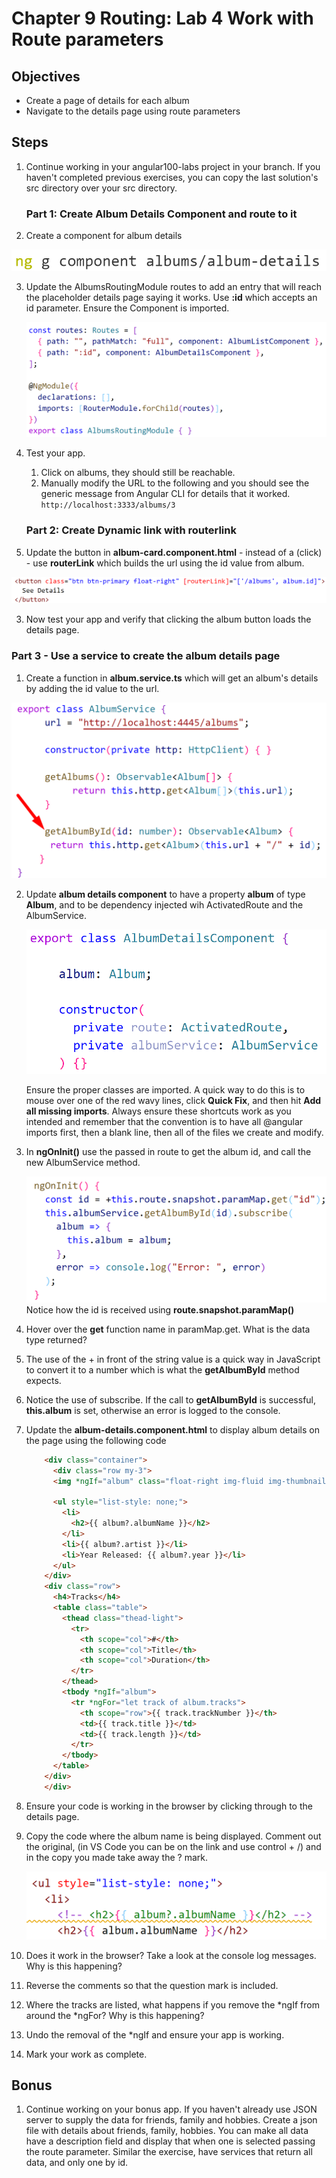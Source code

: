 # Chapter 9 Routing: Lab 4 Work with Route parameters

## Objectives

- Create a page of details for each album
- Navigate to the details page using route parameters

## Steps

1. Continue working in your angular100-labs project in your branch. If you haven't completed previous exercises, you can copy the last solution's src directory over your src directory.

    ### **Part 1: Create Album Details Component and route to it**

2. Create a component for album details

  ![Use control+shift+v to turn on preview mode](../screenshots/4-ng-g-c-details.png)

3. Update the AlbumsRoutingModule routes to add an entry that will reach the placeholder details page saying it works. Use **:id** which accepts an id parameter. Ensure the Component is imported.
   
    ![Use control+shift+v to turn on preview mode](../screenshots/4-route-albums-id-param.png)

1. Test your app. 
   1. Click on albums, they should still be reachable. 
   2. Manually modify the URL to the following and you should see the generic message from Angular CLI for details that it worked.
    ```http://localhost:3333/albums/3```

    ### **Part 2: Create Dynamic link with routerlink**

2. Update the button in **album-card.component.html** - instead of a (click) - use **routerLink** which builds the url using the id value from album.

  ![Use control+shift+v to turn on preview mode](../screenshots/4-card-button-routerlink.png)


3.  Now test your app and verify that clicking the album button loads the details page.

### **Part 3 - Use a service to create the album details page**

1.  Create a function in **album.service.ts** which will get an album's details by adding the id value to the url.

  ![Use control+shift+v to turn on preview mode](../screenshots/4-album-service-get-one.png)

2.  Update **album details component** to have a property **album** of type **Album**, and to be dependency injected wih ActivatedRoute and the AlbumService.

    ![Use control+shift+v to turn on preview mode](../screenshots/4-album-details-constructor.png)
  
    Ensure the proper classes are imported. A quick way to do this is to mouse over one of the red wavy lines, click **Quick Fix**, and then hit **Add all missing imports**. Always ensure these shortcuts work as you intended and remember that the convention is to have all @angular imports first, then a blank line, then all of the files we create and modify.

3.  In **ngOnInit()** use the passed in route to get the album id, and call the new AlbumService method.

    ![Use control+shift+v to turn on preview mode](../screenshots/4-album-details-ngoninit.png)   
  Notice how the id is received using **route.snapshot.paramMap()**

4. Hover over the **get** function name in paramMap.get. What is the data type returned? 
   
5. The use of the + in front of the string value is a quick way in JavaScript to convert it to a number which is what the **getAlbumById** method expects.
   
6. Notice the use of subscribe. If the call to **getAlbumById** is successful, **this.album** is set, otherwise an error is logged to the console.

7.  Update the **album-details.component.html** to display album details on the page using the following code

    ```html
        <div class="container">
          <div class="row my-3">
          <img *ngIf="album" class="float-right img-fluid img-thumbnail"style=" max-width: 30%" src="assets/img/{{ album.id }}.jpg" alt="{{ album?.albumName }}" />

          <ul style="list-style: none;">
            <li>
              <h2>{{ album?.albumName }}</h2>
            </li>
            <li>{{ album?.artist }}</li>
            <li>Year Released: {{ album?.year }}</li>
          </ul>
        </div>
        <div class="row">
          <h4>Tracks</h4>
          <table class="table">
            <thead class="thead-light">
              <tr>
                <th scope="col">#</th>
                <th scope="col">Title</th>
                <th scope="col">Duration</th>
              </tr>
            </thead>
            <tbody *ngIf="album">
              <tr *ngFor="let track of album.tracks">
                <th scope="row">{{ track.trackNumber }}</th>
                <td>{{ track.title }}</td>
                <td>{{ track.length }}</td>
              </tr>
            </tbody>
          </table>
        </div>
        </div>
    ```

8.  Ensure your code is working in the browser by clicking through to the details page.

9.  Copy the code where the album name is being displayed. Comment out the original, (in VS Code you can be on the link and use control + /) and in the copy you made take away the ? mark. 

    ![Use control+shift+v to turn on preview mode](../screenshots/4-no-question-album-name.png)  

10. Does it work in the browser? Take a look at the console log messages. Why is this happening?

11. Reverse the comments so that the question mark is included.
    
12.  Where the tracks are listed, what happens if you  remove the *ngIf from around the *ngFor? Why is this happening?
    
13. Undo the removal of the *ngIf and ensure your app is working. 

14. Mark your work as complete.

## Bonus

1. Continue working on your bonus app. If you haven't already use JSON server to supply the data for friends, family and hobbies. Create a json file with details about friends, family, hobbies. You can make all data have a description field and display that when one is selected passing the route parameter. Similar the exercise, have services that return all data, and only one by id. 
